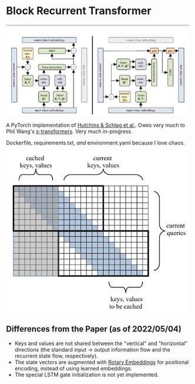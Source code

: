 # Block Recurrent Transformer

<img src="./images/brt_architecture.png" width="500px"></img>

A PyTorch implementation of [Hutchins & Schlag et al.](https://arxiv.org/abs/2203.07852v1). Owes very much to Phil Wang's [x-transformers](https://github.com/lucidrains/x-transformers). Very much in-progress.

Dockerfile, requirements.txt, _and_ environment.yaml because I love chaos.

<img src="./images/masking_pattern.png" width="500px"></img>

## Differences from the Paper (as of 2022/05/04)

* Keys and values are not shared between the "vertical" and "horizontal" directions (the standard input -> output information flow and the recurrent state flow, respectively).
* The state vectors are augmented with [Rotary Embeddings](https://blog.eleuther.ai/rotary-embeddings/) for positional encoding, instead of using learned embeddings.
* The special LSTM gate initialization is not yet implemented.
